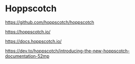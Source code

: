 # Hoppscotch

<https://github.com/hoppscotch/hoppscotch>

<https://hoppscotch.io/>

<https://docs.hoppscotch.io/>

<https://dev.to/hoppscotch/introducing-the-new-hoppscotch-documentation-52mp>
